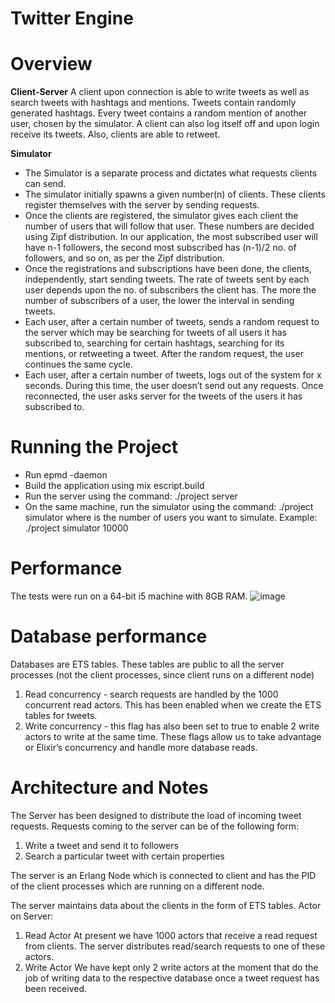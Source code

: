 # Twitter Engine

# Overview 
**Client-Server**
A client upon connection is able to write tweets as well as search tweets with hashtags and mentions. Tweets contain randomly generated hashtags. Every tweet contains a random mention of another user, chosen by the simulator. A client can also log itself off and upon login receive its tweets. Also, clients are able to retweet.

**Simulator**
* The Simulator is a separate process and dictates what requests clients can send. 
* The simulator initially spawns a given number(n) of clients. These clients register themselves with the server by sending requests.
* Once the clients are registered, the simulator gives each client the number of users that will follow that user. These numbers are decided using Zipf distribution. In our application, the most subscribed user will have n-1 followers, the second most subscribed has (n-1)/2 no. of followers, and so on, as per the Zipf distribution.
* Once the registrations and subscriptions have been done, the clients, independently, start sending tweets. The rate of tweets sent by each user depends upon the no. of subscribers the client has. The more the number of subscribers of a user, the lower the interval in sending tweets.
* Each user, after a certain number of tweets, sends a random request to the server which may be searching for tweets of all users it has subscribed to, searching for certain hashtags, searching for its mentions, or retweeting a tweet. After the random request, the user continues the same cycle.
* Each user, after a certain number of tweets, logs out of the system for x seconds. During this time, the user doesn’t send out any requests. Once reconnected, the user asks server for the tweets of the users it has subscribed to.

# Running the Project
* Run epmd -daemon
* Build the application using mix escript.build
* Run the server using the command: ./project server
* On the same machine, run the simulator using the command: ./project simulator <number of users>
  where <number of users> is the number of users you want to simulate. Example: ./project simulator 10000

# Performance 
The tests were run on a 64-bit i5 machine with 8GB RAM. 
![image](https://user-images.githubusercontent.com/10449636/34135026-205a432a-e42c-11e7-901b-92f75b20b2bb.png)

# Database performance 
Databases are ETS tables. These tables are public to all the server processes (not the client processes, since client runs on a different node)
1. Read concurrency - search requests are handled by the 1000 concurrent read actors. 
	This has been enabled when we create the ETS tables for tweets.
2. Write concurrency - this flag has also been set to true to enable 2 write actors to write at the same time.
These flags allow us to take advantage or Elixir’s concurrency and handle more database reads.

# Architecture and Notes
The Server has been designed to distribute the load of incoming tweet requests.  Requests coming to the server can be of the following form: 
1. Write a tweet and send it to followers 
2. Search a particular tweet with certain properties 

The server is an Erlang Node which is connected to client and has the PID of the client processes 
which are running on a different node.

The server maintains data about the clients in the form of ETS tables.
Actor on Server: 
1. Read Actor
At present we have 1000 actors that receive a read request from clients. The server distributes read/search requests to one of these actors.
2. Write Actor
We have kept only 2 write actors at the moment that do the job of writing data to the respective database once a tweet request has been received.


